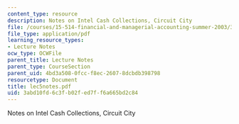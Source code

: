```yaml
---
content_type: resource
description: Notes on Intel Cash Collections, Circuit City
file: /courses/15-514-financial-and-managerial-accounting-summer-2003/3abd10fd6c3fb02fed7ff6a665bd2c84_lec5notes.pdf
file_type: application/pdf
learning_resource_types:
- Lecture Notes
ocw_type: OCWFile
parent_title: Lecture Notes
parent_type: CourseSection
parent_uid: 4bd3a508-0fcc-f8ec-2607-8dcbdb398798
resourcetype: Document
title: lec5notes.pdf
uid: 3abd10fd-6c3f-b02f-ed7f-f6a665bd2c84
---
```

Notes on Intel Cash Collections, Circuit City


